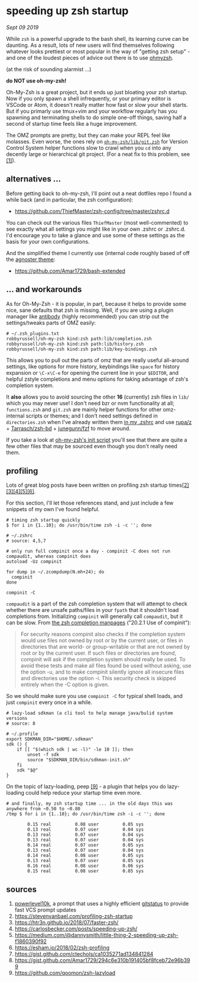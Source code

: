 # speeding up zsh startup

*Sept 09 2019*

While `zsh` is a powerful upgrade to the bash shell, its learning curve can be daunting. As a result, lots of new users will find themselves following whatever looks prettiest or most popular in the way of "getting zsh setup" - and one of the loudest pieces of advice out there is to use [ohmyzsh](https://github.com/ohmyzsh/ohmyzsh).

(at the risk of sounding alarmist ...)

**do NOT use oh-my-zsh!**

Oh-My-Zsh is a great project, but it ends up just bloating your zsh startup. Now if you only spawn a shell infrequently, or your primary editor is VSCode or Atom, it doesn't really matter how fast or slow your shell starts. But if you primarly use tmux+vim and your workflow regularly has you spawning and terminating shells to do simple one-off things, saving half a second of startup time feels like a huge improvement.

The OMZ prompts are pretty, but they can make your REPL feel like molasses. Even worse, the ones rely on [`oh-my-zsh/lib/git.zsh`](https://github.com/ohmyzsh/ohmyzsh/blob/master/lib/git.zsh) for Version Control System helper functions slow to crawl when you `cd` into any decently large or hierarchical git project. (For a neat fix to this problem, see [[1]](#sources)).

## alternatives ...

Before getting back to oh-my-zsh, I'll point out a neat dotfiles repo I found a while back (and in particular, the zsh configuration):

* https://github.com/ThiefMaster/zsh-config/tree/master/zshrc.d

You can check out the various files `ThiefMaster` (most well-commented) to see exactly what all settings you might like in your own .zshrc or .zshrc.d. I'd encourage you to take a glance and use some of these settings as the basis for your own configurations.

And the simplified theme I currently use (internal code roughly based of off the [agnoster theme](https://github.com/agnoster/agnoster-zsh-theme):

* https://github.com/Amar1729/bash-extended

## ... and workarounds

As for Oh-My-Zsh - it is popular, in part, because it helps to provide some nice, sane defaults that zsh is missing. Well, if you are using a plugin manager like [antibody](http://getantibody.github.io/) (highly recommended) you can strip out the settings/tweaks parts of OMZ easily:

```
# ~/.zsh_plugins.txt
robbyrussell/oh-my-zsh kind:zsh path:lib/completion.zsh
robbyrussell/oh-my-zsh kind:zsh path:lib/history.zsh
robbyrussell/oh-my-zsh kind:zsh path:lib/key-bindings.zsh
```

This allows you to pull out the parts of omz that are really useful all-around settings, like options for more history, keybindings like `space` for history expansion or `\C-x\C-e` for opening the current line in your `$EDITOR`, and helpful zstyle completions and menu options for taking advantage of zsh's completion system.

It **also** allows you to avoid sourcing the other **16** (currently) zsh files in `lib/` which you may never use! I don't need bzr or nvm functionality at all; `functions.zsh` and `git.zsh` are mainly helper functions for other omz-internal scripts or themes; and I don't need settings defined in `directories.zsh` when I've already written them [in my .zshrc](https://github.com/Amar1729/dotfiles/blob/a8ddd0ffd9f8464bd584f50da956b7b489e239fb/.zshrc#L53-L59) and use [rupa/z](https://github.com/rupa/z) + [Tarrasch/zsh-bd](https://github.com/Tarrasch/zsh-bd) + [junegunn/fzf](https://github.com/junegunn/fzf) to move around.

If you take a look at [oh-my-zsh's init script](https://github.com/ohmyzsh/ohmyzsh/blob/master/oh-my-zsh.sh) you'll see that there are quite a few other files that may be sourced even though you don't really need them.

## profiling

Lots of great blog posts have been written on profiling zsh startup times[[2]](#sources)[[3]](#sources)[[4]](#sources)[[5]](#sources)[[6]](#sources).

For this section, I'll let those references stand, and just include a few snippets of my own I've found helpful.

```
# timing zsh startup quickly
$ for i in {1..10}; do /usr/bin/time zsh -i -c ''; done
```

```
# ~/.zshrc
# source: 4,5,7

# only run full compinit once a day - compinit -C does not run compaudit, whereas compinit does
autoload -Uz compinit

for dump in ~/.zcompdump(N.mh+24); do
  compinit
done

compinit -C
```

`compaudit` is a part of the zsh completion system that will attempt to check whether there are unsafe paths/files in your `fpath` that it shouldn't load completions from. Initializing `compinit` will generally call `compaudit`, but it can be slow. From [the zsh completion manpages](http://zsh.sourceforge.net/Doc/Release/Completion-System.html#Initialization) ("20.2.1 Use of compinit"):

> For security reasons compinit also checks if the completion system would use files not owned by root or by the current user, or files in directories that are world- or group-writable or that are not owned by root or by the current user. If such files or directories are found, compinit will ask if the completion system should really be used. To avoid these tests and make all files found be used without asking, use the option -u, and to make compinit silently ignore all insecure files and directories use the option -i. This security check is skipped entirely when the -C option is given.

So we should make sure you use `compinit -C` for typical shell loads, and just `compinit` every once in a while.

```
# lazy-load sdkman (a cli tool to help manage java/bulid system versions
# source: 8

# ~/.profile
export SDKMAN_DIR="$HOME/.sdkman"
sdk () {
    if [[ "$(which sdk | wc -l)" -le 10 ]]; then
        unset -f sdk
        source "$SDKMAN_DIR/bin/sdkman-init.sh"
    fi
    sdk "$@"
}
```

On the topic of lazy-loading, peep [[9]](#sources) - a plugin that helps you do lazy-loading could help reduce your startup time even more.

```
# and finally, my zsh startup time ... in the old days this was anywhere from ~0.50 to ~0.80
/tmp $ for i in {1..10}; do /usr/bin/time zsh -i -c ''; done

        0.15 real         0.08 user         0.05 sys
        0.13 real         0.07 user         0.04 sys
        0.13 real         0.07 user         0.04 sys
        0.13 real         0.07 user         0.04 sys
        0.14 real         0.07 user         0.05 sys
        0.13 real         0.07 user         0.04 sys
        0.14 real         0.08 user         0.05 sys
        0.13 real         0.07 user         0.05 sys
        0.16 real         0.08 user         0.06 sys
        0.15 real         0.08 user         0.05 sys
```

## sources

1. [powerlevel10k](https://github.com/romkatv/powerlevel10k), a prompt that uses a highly efficient [gitstatus](https://github.com/romkatv/gitstatus) to provide fast VCS prompt updates
2. https://stevenvanbael.com/profiling-zsh-startup
3. https://htr3n.github.io/2018/07/faster-zsh/
4. https://carlosbecker.com/posts/speeding-up-zsh/
5. https://medium.com/@dannysmith/little-thing-2-speeding-up-zsh-f1860390f92
6. https://esham.io/2018/02/zsh-profiling
7. https://gist.github.com/ctechols/ca1035271ad134841284
8. https://gist.github.com/Amar1729/294c6e310b191405bf8fceb72e96b399
9. https://github.com/qoomon/zsh-lazyload
